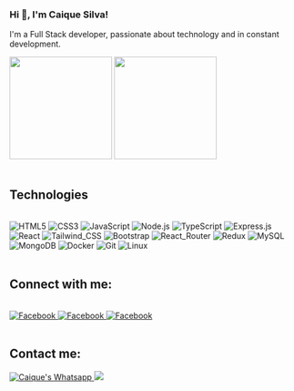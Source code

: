 ### Hi 👋, I'm Caique Silva!

I'm a Full Stack developer, passionate about technology and in constant development.

<div style='display: inline_block'>
  <img height='180' src='https://github-readme-stats.vercel.app/api?username=CaiqueSilva12&show_icons=true&theme=dracula'/>
  <img height='180' src='https://github-readme-stats.vercel.app/api/top-langs/?username=CaiqueSilva12&layout=compact&theme=dracula' />
</div></br>

## Technologies

<div style='display: inline_block'></br>
  <img aling='center' alt='HTML5' src='https://img.shields.io/badge/HTML5-E34F26?style=for-the-badge&logo=html5&logoColor=white'>
  <img aling='center' alt='CSS3' src='https://img.shields.io/badge/CSS3-1572B6?style=for-the-badge&logo=css3&logoColor=white'>
  <img aling='center' alt='JavaScript' src='https://img.shields.io/badge/JavaScript-F7DF1E?style=for-the-badge&logo=javascript&logoColor=black'>
  <img aling='center' alt='Node.js' src='https://img.shields.io/badge/Node.js-43853D?style=for-the-badge&logo=node.js&logoColor=white'>
  <img aling='center' alt='TypeScript' src='https://img.shields.io/badge/TypeScript-007ACC?style=for-the-badge&logo=typescript&logoColor=white'>
  <img aling='center' alt='Express.js' src='https://img.shields.io/badge/Express.js-404D59?style=for-the-badge'>
  <img aling='center' alt='React' src='https://img.shields.io/badge/React-20232A?style=for-the-badge&logo=react&logoColor=61DAFB'>
  <img aling='center' alt='Tailwind_CSS' src='https://img.shields.io/badge/Tailwind_CSS-38B2AC?style=for-the-badge&logo=tailwind-css&logoColor=white'>
  <img aling='center' alt='Bootstrap' src='https://img.shields.io/badge/Bootstrap-563D7C?style=for-the-badge&logo=bootstrap&logoColor=white'>
  <img aling='center' alt='React_Router' src='https://img.shields.io/badge/React_Router-CA4245?style=for-the-badge&logo=react-router&logoColor=white'>
  <img aling='center' alt='Redux' src='https://img.shields.io/badge/Redux-593D88?style=for-the-badge&logo=redux&logoColor=white'>
  <img aling='center' alt='MySQL' src='https://img.shields.io/badge/MySQL-00000F?style=for-the-badge&logo=mysql&logoColor=white'>
  <img aling='center' alt='MongoDB' src='https://img.shields.io/badge/MongoDB-4EA94B?style=for-the-badge&logo=mongodb&logoColor=white'>
  <img aling='center' alt='Docker' src='https://img.shields.io/badge/Docker-2496ED?style=for-the-badge&logo=docker&logoColor=white'>
  <img aling='center' alt='Git' src='https://img.shields.io/badge/Git-E34F26?style=for-the-badge&logo=git&logoColor=white'>
  <img aling='center' alt='Linux' src='https://img.shields.io/badge/Linux-E34F26?style=for-the-badge&logo=linux&logoColor=black'>
</div></br>

## Connect with me:

<div style='display: inline_block'></br>
  <a href='https://www.facebook.com/caiquesilva12'>
  <img aling='center' alt='Facebook' src='https://img.shields.io/badge/Facebook-1877F2?style=for-the-badge&logo=facebook&logoColor=white'/>
  </a>
  <a href='https://www.instagram.com/caiqueasilva12/'>
  <img aling='center' alt='Facebook' src='https://img.shields.io/badge/Instagram-E4405F?style=for-the-badge&logo=instagram&logoColor=white'/>
  </a>
  <a href='https://www.linkedin.com/in/caique-silva-54759313b/'>
  <img aling='center' alt='Facebook' src='https://img.shields.io/badge/LinkedIn-0077B5?style=for-the-badge&logo=linkedin&logoColor=white'/>
  </a>
</div></br>

## Contact me:

 <a href="https://api.whatsapp.com/send/?phone=5527997364617&text&app_absent=0">
  <img aling="left" alt="Caique's Whatsapp" src="https://img.shields.io/badge/WhatsApp-25D366?style=for-the-badge&logo=whatsapp&logoColor=white" />
</a>
<a href = "mailto:caiquesilva0812@gmail.com">
  <img src="https://img.shields.io/badge/-Gmail-%23333?style=for-the-badge&logo=gmail&logoColor=white" target="_blank">
</a>






